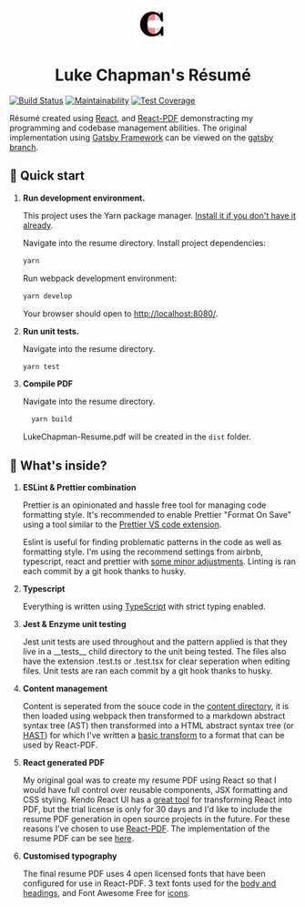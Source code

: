<p align="center">
  <img alt="Gatsby" src="/src/images/chappo-icon.png" width="60" />
</p>
<h1 align="center">
  Luke Chapman's Résumé
</h1>

[![Build Status](https://travis-ci.org/lukeggchapman/resume.svg?branch=master)](https://travis-ci.org/lukeggchapman/resume)
[![Maintainability](https://api.codeclimate.com/v1/badges/9b5a073c72ef6a2c6b04/maintainability)](https://codeclimate.com/github/lukeggchapman/resume/maintainability)
[![Test Coverage](https://api.codeclimate.com/v1/badges/9b5a073c72ef6a2c6b04/test_coverage)](https://codeclimate.com/github/lukeggchapman/resume/test_coverage)

Résumé created using [React](https://reactjs.org/), and [React-PDF](https://react-pdf.org) demonstracting my programming and codebase management abilities. The original implementation using [Gatsby Framework](https://www.gatsbyjs.org/) can be viewed on the [gatsby branch](../../tree/gatsby).

## :rocket: Quick start

1.  **Run development environment.**

    This project uses the Yarn package manager. [Install it if you don't have it already](https://yarnpkg.com/en/docs/install).

    Navigate into the resume directory.
    Install project dependencies:

    ```sh
    yarn
    ```

    Run webpack development environment:

    ```sh
    yarn develop
    ```

    Your browser should open to [http://localhost:8080/](http://localhost:8080/).

2.  **Run unit tests.**

    Navigate into the resume directory.

    ```sh
    yarn test
    ```

3.  **Compile PDF**

    Navigate into the resume directory.

    ```sh
      yarn build
    ```

    LukeChapman-Resume.pdf will be created in the `dist` folder.

## :microscope: What's inside?

1.  **ESLint & Prettier combination**

    Prettier is an opinionated and hassle free tool for managing code formatting style. It's recommended to enable Prettier "Format On Save" using a tool similar to the [Prettier VS code extension](https://marketplace.visualstudio.com/items?itemName=esbenp.prettier-vscode).

    Eslint is useful for finding problematic patterns in the code as well as formatting style. I'm using the recommend settings from airbnb, typescript, react and prettier with [some minor adjustments](.eslintrc.js).
    Linting is ran each commit by a git hook thanks to husky.

2.  **Typescript**

    Everything is written using [TypeScript](https://www.typescriptlang.org/) with strict typing enabled.

3.  **Jest & Enzyme unit testing**

    Jest unit tests are used throughout and the pattern applied is that they live in a \_\_tests\_\_ child directory to the unit being tested. The files also have the extension .test.ts or .test.tsx for clear seperation when editing files.
    Unit tests are ran each commit by a git hook thanks to husky.

4.  **Content management**

    Content is seperated from the souce code in the [content directory](src/content), it is then loaded using webpack then transformed to a markdown abstract syntax tree (AST) then transformed into a HTML abstract syntax tree (or [HAST](https://github.com/syntax-tree/hast)) for which I've written a [basic transform](src/utils/hastToPDF/hastToPDF.tsx) to a format that can be used by React-PDF.

5.  **React generated PDF**

    My original goal was to create my resume PDF using React so that I would have full control over reusable components, JSX formatting and CSS styling. Kendo React UI has a [great tool](https://www.telerik.com/kendo-react-ui/components/pdfprocessing/) for transforming React into PDF, but the trial license is only for 30 days and I'd like to include the resume PDF generation in open source projects in the future. For these reasons I've chosen to use [React-PDF](https://react-pdf.org/). The implementation of the resume PDF can be see [here](src/Resume.tsx).

6.  **Customised typography**

    The final resume PDF uses 4 open licensed fonts that have been configured for use in React-PDF. 3 text fonts used for the [body and headings](src/components/typography/typography.ts), and Font Awesome Free for [icons](src/components/FAIcon.tsx).
